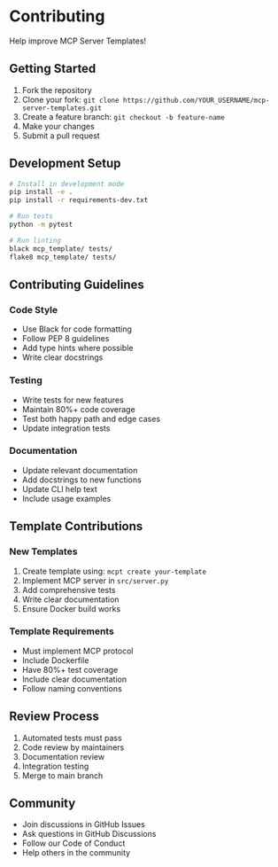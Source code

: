 # Contributing

Help improve MCP Server Templates!

## Getting Started

1. Fork the repository
2. Clone your fork: `git clone https://github.com/YOUR_USERNAME/mcp-server-templates.git`
3. Create a feature branch: `git checkout -b feature-name`
4. Make your changes
5. Submit a pull request

## Development Setup

```bash
# Install in development mode
pip install -e .
pip install -r requirements-dev.txt

# Run tests
python -m pytest

# Run linting
black mcp_template/ tests/
flake8 mcp_template/ tests/
```

## Contributing Guidelines

### Code Style
- Use Black for code formatting
- Follow PEP 8 guidelines
- Add type hints where possible
- Write clear docstrings

### Testing
- Write tests for new features
- Maintain 80%+ code coverage
- Test both happy path and edge cases
- Update integration tests

### Documentation
- Update relevant documentation
- Add docstrings to new functions
- Update CLI help text
- Include usage examples

## Template Contributions

### New Templates
1. Create template using: `mcpt create your-template`
2. Implement MCP server in `src/server.py`
3. Add comprehensive tests
4. Write clear documentation
5. Ensure Docker build works

### Template Requirements
- Must implement MCP protocol
- Include Dockerfile
- Have 80%+ test coverage
- Include clear documentation
- Follow naming conventions

## Review Process

1. Automated tests must pass
2. Code review by maintainers
3. Documentation review
4. Integration testing
5. Merge to main branch

## Community

- Join discussions in GitHub Issues
- Ask questions in GitHub Discussions
- Follow our Code of Conduct
- Help others in the community
